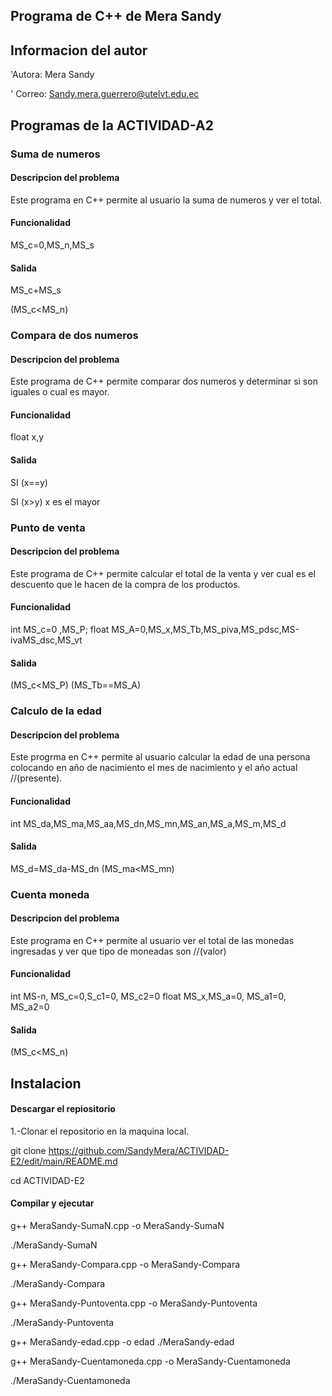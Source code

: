
## Programa de C++ de Mera Sandy

## Informacion del autor

'Autora: Mera Sandy

' Correo: Sandy.mera.guerrero@utelvt.edu.ec

## Programas de la ACTIVIDAD-A2

### Suma de numeros

#### Descripcion del problema
Este programa en C++ permite al usuario la suma de numeros y ver el total.

#### Funcionalidad
 MS_c=0,MS_n,MS_s
 
#### Salida
 MS_c+MS_s
 
 (MS_c<MS_n)
  

### Compara de dos numeros

#### Descripcion del problema
Este programa de C++ permite comparar dos numeros y determinar si son iguales o cual es mayor.


#### Funcionalidad

float x,y

#### Salida

SI (x==y)

SI (x>y) x es el mayor

### Punto de venta

#### Descripcion del problema
Este programa de C++ permite calcular el total de la venta y ver cual es el descuento que le hacen de la compra de los productos.


#### Funcionalidad
 int MS_c=0 ,MS_P;
 float MS_A=0,MS_x,MS_Tb,MS_piva,MS_pdsc,MS-ivaMS_dsc,MS_vt
 
 
 #### Salida
 (MS_c<MS_P)
 (MS_Tb==MS_A)


### Calculo de la edad


#### Descripcion del problema
Este progrma en C++ permite al usuario calcular la edad de una persona colocando en año de nacimiento el mes de nacimiento y el año actual //(presente).


#### Funcionalidad
int MS_da,MS_ma,MS_aa,MS_dn,MS_mn,MS_an,MS_a,MS_m,MS_d


#### Salida
MS_d=MS_da-MS_dn
(MS_ma<MS_mn)


### Cuenta moneda

#### Descripcion del problema

Este programa en C++ permite al usuario ver el total de las monedas ingresadas y ver que tipo de moneadas son //(valor) 


#### Funcionalidad
int MS-n, MS_c=0,S_c1=0, MS_c2=0
float MS_x,MS_a=0, MS_a1=0, MS_a2=0


#### Salida
(MS_c<MS_n)


## Instalacion

#### Descargar el repiositorio
1.-Clonar el repositorio en la maquina local.

git clone https://github.com/SandyMera/ACTIVIDAD-E2/edit/main/README.md

cd ACTIVIDAD-E2


#### Compilar y ejecutar

g++ MeraSandy-SumaN.cpp -o MeraSandy-SumaN

./MeraSandy-SumaN

g++ MeraSandy-Compara.cpp -o MeraSandy-Compara

./MeraSandy-Compara

g++ MeraSandy-Puntoventa.cpp -o MeraSandy-Puntoventa

./MeraSandy-Puntoventa


g++ MeraSandy-edad.cpp -o edad
./MeraSandy-edad

g++ MeraSandy-Cuentamoneda.cpp -o MeraSandy-Cuentamoneda

./MeraSandy-Cuentamoneda

